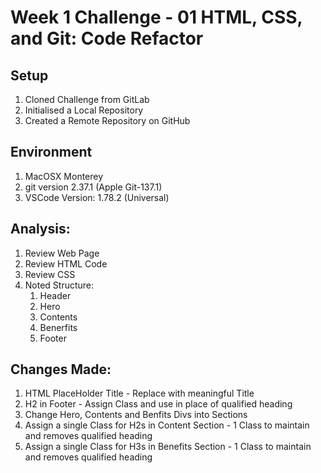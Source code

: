 # Week 1 Challenge - 01 HTML, CSS, and Git: Code Refactor

## Setup
1. Cloned Challenge from GitLab
2. Initialised a Local Repository
3. Created a Remote Repository on GitHub

## Environment
1. MacOSX Monterey
2. git version 2.37.1 (Apple Git-137.1)
3. VSCode Version: 1.78.2 (Universal)

## Analysis:

1. Review Web Page
2. Review HTML Code
3. Review CSS
4. Noted Structure:
    1. Header
    2. Hero
    3. Contents
    4. Benerfits
    5. Footer

## Changes Made:

1. HTML PlaceHolder Title - Replace with meaningful Title
2. H2 in Footer - Assign Class and use in place of qualified heading
3. Change Hero, Contents and Benfits Divs into Sections
4. Assign a single Class for H2s in Content Section - 1 Class to maintain and removes qualified heading
5. Assign a single Class for H3s in Benefits Section - 1 Class to maintain and removes qualified heading